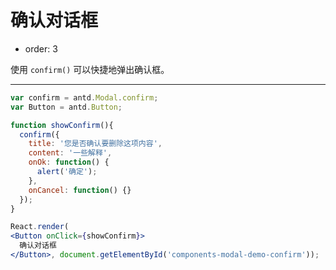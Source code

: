 # 确认对话框

- order: 3

使用 `confirm()` 可以快捷地弹出确认框。

---

````jsx
var confirm = antd.Modal.confirm;
var Button = antd.Button;

function showConfirm(){
  confirm({
    title: '您是否确认要删除这项内容',
    content: '一些解释',
    onOk: function() {
      alert('确定');
    },
    onCancel: function() {}
  });
}

React.render(
<Button onClick={showConfirm}>
  确认对话框
</Button>, document.getElementById('components-modal-demo-confirm'));
````
